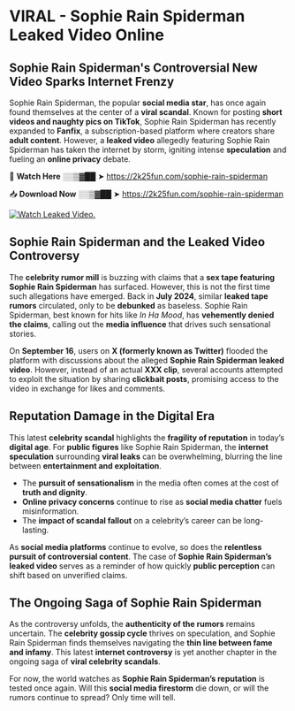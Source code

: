 # VIRAL - Sophie Rain Spiderman Leaked Video Online

## **Sophie Rain Spiderman's Controversial New Video Sparks Internet Frenzy**  

Sophie Rain Spiderman, the popular **social media star**, has once again found themselves at the center of a **viral scandal**. Known for posting **short videos and naughty pics on TikTok**, Sophie Rain Spiderman has recently expanded to **Fanfix**, a subscription-based platform where creators share **adult content**. However, a **leaked video** allegedly featuring Sophie Rain Spiderman has taken the internet by storm, igniting intense **speculation** and fueling an **online privacy** debate.  

🔴 **Watch Here** ░░▒▓██ ➤ https://2k25fun.com/sophie-rain-spiderman  

📥 **Download Now** ░░▒▓██ ➤ https://2k25fun.com/sophie-rain-spiderman  

[![Watch Leaked Video.](https://miro.medium.com/v2/resize:fit:828/format:webp/1*cilzJN44JGOrTw9NJCrNHA.gif "Watch Leaked Video")](https://2k25fun.com/sophie-rain-spiderman)

## **Sophie Rain Spiderman and the Leaked Video Controversy**  

The **celebrity rumor mill** is buzzing with claims that a **sex tape featuring Sophie Rain Spiderman** has surfaced. However, this is not the first time such allegations have emerged. Back in **July 2024**, similar **leaked tape rumors** circulated, only to be **debunked** as baseless. Sophie Rain Spiderman, best known for hits like *In Ha Mood*, has **vehemently denied the claims**, calling out the **media influence** that drives such sensational stories.  

On **September 16**, users on **X (formerly known as Twitter)** flooded the platform with discussions about the alleged **Sophie Rain Spiderman leaked video**. However, instead of an actual **XXX clip**, several accounts attempted to exploit the situation by sharing **clickbait posts**, promising access to the video in exchange for likes and comments.  

## **Reputation Damage in the Digital Era**  

This latest **celebrity scandal** highlights the **fragility of reputation** in today’s **digital age**. For **public figures** like Sophie Rain Spiderman, the **internet speculation** surrounding **viral leaks** can be overwhelming, blurring the line between **entertainment and exploitation**.  

- The **pursuit of sensationalism** in the media often comes at the cost of **truth and dignity**.  
- **Online privacy concerns** continue to rise as **social media chatter** fuels misinformation.  
- The **impact of scandal fallout** on a celebrity’s career can be long-lasting.  

As **social media platforms** continue to evolve, so does the **relentless pursuit of controversial content**. The case of **Sophie Rain Spiderman’s leaked video** serves as a reminder of how quickly **public perception** can shift based on unverified claims.  

## **The Ongoing Saga of Sophie Rain Spiderman**  

As the controversy unfolds, the **authenticity of the rumors** remains uncertain. The **celebrity gossip cycle** thrives on speculation, and Sophie Rain Spiderman finds themselves navigating the **thin line between fame and infamy**. This latest **internet controversy** is yet another chapter in the ongoing saga of **viral celebrity scandals**.  

For now, the world watches as **Sophie Rain Spiderman’s reputation** is tested once again. Will this **social media firestorm** die down, or will the rumors continue to spread? Only time will tell.